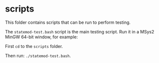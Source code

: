 # scripts

This folder contains scripts that can be run to perform testing.

The `statemod-test.bash` script is the main testing script.
Run it in a MSys2 MinGW 64-bit window, for example:

First `cd` to the `scripts` folder.

Then run:  `./statemod-test.bash`.
